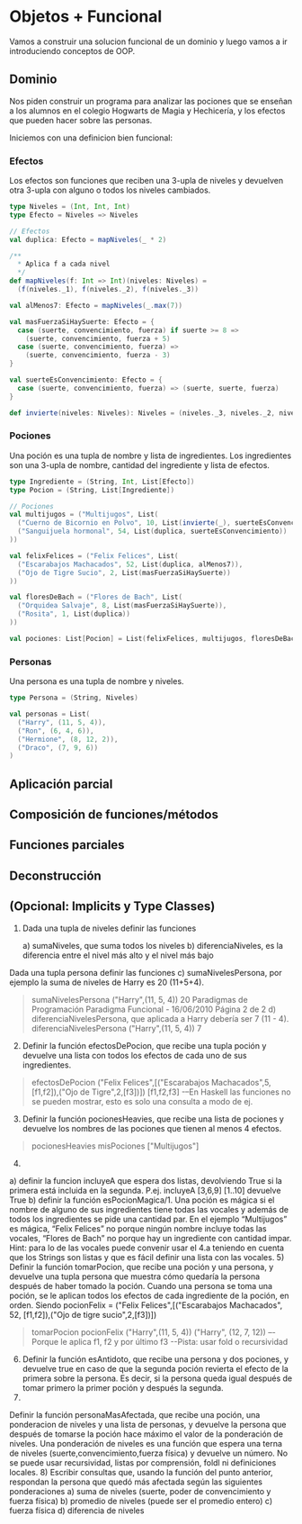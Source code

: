 # Objetos + Funcional
Vamos a construir una solucion funcional de un dominio y luego vamos a ir introduciendo conceptos de OOP.

## Dominio
Nos piden construir un programa para analizar las pociones que se enseñan a los alumnos en el colegio Hogwarts de Magia y Hechicería, y los efectos que pueden hacer sobre las personas.

Iniciemos con una definicion bien funcional:

### Efectos
Los efectos son funciones que reciben una 3-upla de niveles y devuelven otra 3-upla con alguno o todos los niveles cambiados.

```scala
type Niveles = (Int, Int, Int)
type Efecto = Niveles => Niveles

// Efectos
val duplica: Efecto = mapNiveles(_ * 2)

/**
  * Aplica f a cada nivel
  */
def mapNiveles(f: Int => Int)(niveles: Niveles) =
  (f(niveles._1), f(niveles._2), f(niveles._3))

val alMenos7: Efecto = mapNiveles(_.max(7))

val masFuerzaSiHaySuerte: Efecto = {
  case (suerte, convencimiento, fuerza) if suerte >= 8 =>
    (suerte, convencimiento, fuerza + 5)
  case (suerte, convencimiento, fuerza) =>
    (suerte, convencimiento, fuerza - 3)
}

val suerteEsConvencimiento: Efecto = {
  case (suerte, convencimiento, fuerza) => (suerte, suerte, fuerza)
}

def invierte(niveles: Niveles): Niveles = (niveles._3, niveles._2, niveles._1)
```

### Pociones
Una poción es una tupla de nombre y lista de ingredientes.
Los ingredientes son una 3-upla de nombre, cantidad del ingrediente y lista de efectos.

```scala
type Ingrediente = (String, Int, List[Efecto])
type Pocion = (String, List[Ingrediente])

// Pociones
val multijugos = ("Multijugos", List(
  ("Cuerno de Bicornio en Polvo", 10, List(invierte(_), suerteEsConvencimiento)),
  ("Sanguijuela hormonal", 54, List(duplica, suerteEsConvencimiento))
))

val felixFelices = ("Felix Felices", List(
  ("Escarabajos Machacados", 52, List(duplica, alMenos7)),
  ("Ojo de Tigre Sucio", 2, List(masFuerzaSiHaySuerte))
))

val floresDeBach = ("Flores de Bach", List(
  ("Orquidea Salvaje", 8, List(masFuerzaSiHaySuerte)),
  ("Rosita", 1, List(duplica))
))

val pociones: List[Pocion] = List(felixFelices, multijugos, floresDeBach)
```

### Personas
Una persona es una tupla de nombre y niveles.

```scala
type Persona = (String, Niveles)

val personas = List(
  ("Harry", (11, 5, 4)),
  ("Ron", (6, 4, 6)),
  ("Hermione", (8, 12, 2)),
  ("Draco", (7, 9, 6))
)
```

## Aplicación parcial
## Composición de funciones/métodos
## Funciones parciales
## Deconstrucción
## (Opcional: Implicits y Type Classes)

1) Dada una tupla de niveles definir las funciones

    a) sumaNiveles, que suma todos los niveles
    b) diferenciaNiveles, es la diferencia entre el nivel más alto y el nivel más bajo

 Dada una tupla persona definir las funciones
c) sumaNivelesPersona, por ejemplo la suma de niveles de Harry es 20 (11+5+4).
> sumaNivelesPersona ("Harry",(11, 5, 4))
20
Paradigmas de Programación Paradigma Funcional - 16/06/2010 Página 2 de 2
d) diferenciaNivelesPersona, que aplicada a Harry debería ser 7 (11 - 4).
> diferenciaNivelesPersona ("Harry",(11, 5, 4))
7
2) Definir la función efectosDePocion, que recibe una tupla poción y devuelve una lista con todos los efectos de cada
uno de sus ingredientes.
> efectosDePocion ("Felix Felices",[("Escarabajos Machacados",5,[f1,f2]),("Ojo de Tigre",2,[f3])])
[f1,f2,f3]
-–En Haskell las funciones no se pueden mostrar, esto es solo una consulta a modo de ej.
3) Definir la función pocionesHeavies, que recibe una lista de pociones y devuelve los nombres de las pociones que
tienen al menos 4 efectos.
> pocionesHeavies misPociones
["Multijugos"]
4)
a) definir la funcion incluyeA que espera dos listas, devolviendo True si la primera está incluida en la segunda. P.ej.
 incluyeA [3,6,9] [1..10]
 devuelve True
b) definir la función esPocionMagica/1. Una poción es mágica si el nombre de alguno de sus ingredientes tiene todas
las vocales y además de todos los ingredientes se pide una cantidad par.
En el ejemplo “Multijugos” es mágica, “Felix Felices” no porque ningún nombre incluye todas las vocales, “Flores de
Bach” no porque hay un ingrediente con cantidad impar.
Hint: para lo de las vocales puede convenir usar el 4.a teniendo en cuenta que los Strings son listas y que es fácil definir
una lista con las vocales.
5) Definir la función tomarPocion, que recibe una poción y una persona, y devuelve una tupla persona que muestra
cómo quedaría la persona después de haber tomado la poción.
Cuando una persona se toma una poción, se le aplican todos los efectos de cada ingrediente de la poción, en orden.
Siendo
pocionFelix =
("Felix Felices",[("Escarabajos Machacados", 52, [f1,f2]),("Ojo de tigre sucio",2,[f3])])
> tomarPocion pocionFelix ("Harry",(11, 5, 4))
("Harry", (12, 7, 12))
–-Porque le aplica f1, f2 y por último f3
--Pista: usar fold o recursividad
6) Definir la función esAntidoto, que recibe una persona y dos pociones, y devuelve true en caso de que la segunda
poción revierta el efecto de la primera sobre la persona.
Es decir, si la persona queda igual después de tomar primero la primer poción y después la segunda.
7)
Definir la función personaMasAfectada, que recibe una poción, una ponderacion de niveles y una lista de personas, y
devuelve la persona que después de tomarse la poción hace máximo el valor de la ponderación de niveles.
Una ponderación de niveles es una función que espera una terna de niveles (suerte,convencimiento,fuerza física) y
devuelve un número.
No se puede usar recursividad, listas por comprensión, foldl ni definiciones locales.
8)
Escribir consultas que, usando la función del punto anterior, respondan la persona que quedó más afectada según las
siguientes ponderaciones
a) suma de niveles (suerte, poder de convencimiento y fuerza física)
b) promedio de niveles (puede ser el promedio entero)
c) fuerza física
d) diferencia de niveles
